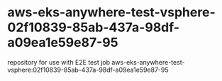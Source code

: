 # aws-eks-anywhere-test-vsphere-02f10839-85ab-437a-98df-a09ea1e59e87-95
repository for use with E2E test job aws-eks-anywhere-test-vsphere:02f10839-85ab-437a-98df-a09ea1e59e87-95
